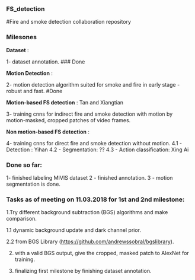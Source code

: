 ### FS_detection
#Fire and smoke detection collaboration repository

### Milesones
**Dataset** :

1- dataset annotation. ### Done

**Motion Detection** :

2- motion detection algorithm suited for smoke and fire in early stage - robust and fast. #Done

**Motion-based FS detection** : Tan and Xiangtian

3- training cnns for indirect fire and smoke detection with motion by motion-masked, cropped patches of video frames.

**Non motion-based FS detection** :

4- training cnns for direct fire and smoke detection without motion. 
 4.1 - Detection : Yihan
 4.2 - Segmentation: ??
 4.3 - Action classification: Xing Ai
### Done so far:

1- finished labeling MIVIS dataset
2 - finished annotation.
3 - motion segmentation is done.





### Tasks as of meeting on 11.03.2018 for 1st and 2nd milestone:

1.Try different background subtraction (BGS) algorithms and make comparison.

1.1 dynamic background update and dark channel prior.

2.2 from BGS Library (https://github.com/andrewssobral/bgslibrary).

2. with a valid BGS output, give the cropped, masked patch to AlexNet for training.

3. finalizing first milestone by finishing dataset annotation.

